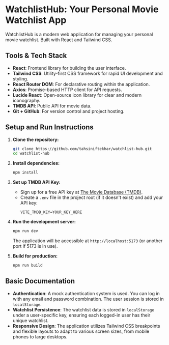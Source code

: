 # WatchlistHub: Your Personal Movie Watchlist App



WatchlistHub is a modern web application for managing your personal movie watchlist. Built with React and Tailwind CSS.

## Tools & Tech Stack

- **React**: Frontend library for building the user interface.
- **Tailwind CSS**: Utility-first CSS framework for rapid UI development and styling.
- **React Router DOM**: For declarative routing within the application.
- **Axios**: Promise-based HTTP client for API requests.
- **Lucide React**: Open-source icon library for clear and modern iconography.
- **TMDB API**: Public API for movie data.
- **Git + GitHub**: For version control and project hosting.

## Setup and Run Instructions

1.  **Clone the repository:**

    ```bash
    git clone https://github.com/tahsiniftekhar/watchlist-hub.git
    cd watchlist-hub
    ```

2.  **Install dependencies:**

    ```bash
    npm install
    ```

3.  **Set up TMDB API Key:**

    - Sign up for a free API key at [The Movie Database (TMDB)](https://www.themoviedb.org/).
    - Create a `.env` file in the project root (if it doesn't exist) and add your API key:
      ```
      VITE_TMDB_KEY=YOUR_KEY_HERE
      ```

4.  **Run the development server:**

    ```bash
    npm run dev
    ```

    The application will be accessible at `http://localhost:5173` (or another port if 5173 is in use).

5.  **Build for production:**
    ```bash
    npm run build
    ```

## Basic Documentation

- **Authentication**: A mock authentication system is used. You can log in with any email and password combination. The user session is stored in `localStorage`.
- **Watchlist Persistence**: The watchlist data is stored in `localStorage` under a user-specific key, ensuring each logged-in user has their unique watchlist.
- **Responsive Design**: The application utilizes Tailwind CSS breakpoints and flexible layouts to adapt to various screen sizes, from mobile phones to large desktops.

